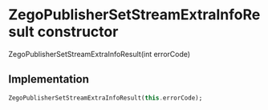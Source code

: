 


# ZegoPublisherSetStreamExtraInfoResult constructor







ZegoPublisherSetStreamExtraInfoResult(int errorCode)





## Implementation

```dart
ZegoPublisherSetStreamExtraInfoResult(this.errorCode);
```







